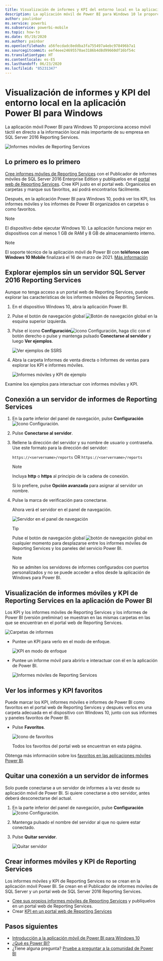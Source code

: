 ```yaml
---
title: Visualización de informes y KPI del entorno local en la aplicación Power BI para Windows
description: La aplicación móvil de Power BI para Windows 10 le proporciona acceso móvil directo y táctil a la información local más importante de su empresa.
author: paulinbar
ms.service: powerbi
ms.subservice: powerbi-mobile
ms.topic: how-to
ms.date: 05/19/2020
ms.author: painbar
ms.openlocfilehash: a56fecdadc8eddba3fa755497a4ebc978496b7a1
ms.sourcegitcommit: eef4eee24695570ae3186b4d8d99660df16bf54c
ms.translationtype: HT
ms.contentlocale: es-ES
ms.lasthandoff: 06/23/2020
ms.locfileid: "85231347"
---
```

# <a name="view-on-premises-reports-and-kpis-in-the-power-bi-windows-app"></a>Visualización de informes y KPI del entorno local en la aplicación Power BI para Windows
La aplicación móvil Power BI para Windows 10 proporciona acceso móvil táctil en directo a la información local más importante de su empresa en SQL Server 2016 Reporting Services. 

![Informes móviles de Reporting Services](media/mobile-app-windows-10-ssrs-kpis-mobile-reports/power-bi-ssrs-mobile-report.png)

## <a name="first-things-first"></a>Lo primero es lo primero
[Cree informes móviles de Reporting Services](/sql/reporting-services/mobile-reports/create-mobile-reports-with-sql-server-mobile-report-publisher) con el Publicador de informes móviles de SQL Server 2016 Enterprise Edition y publíquelos en el [portal web de Reporting Services](/sql/reporting-services/web-portal-ssrs-native-mode). Cree KPI justo en el portal web. Organícelos en carpetas y marque sus favoritos, así podrá encontrarlos fácilmente. 

Después, en la aplicación Power BI para Windows 10, podrá ver los KPI, los informes móviles y los informes de Power BI organizados en carpetas o como favoritos. 

> [!NOTE]
> El dispositivo debe ejecutar Windows 10. La aplicación funciona mejor en dispositivos con al menos 1 GB de RAM y 8 GB de almacenamiento interno.

>[!NOTE]
>El soporte técnico de la aplicación móvil de Power BI con **teléfonos con Windows 10 Mobile** finalizará el 16 de marzo de 2021. [Más información](https://go.microsoft.com/fwlink/?linkid=2121400)

## <a name="explore-samples-without-a-sql-server-2016-reporting-services-server"></a>Explorar ejemplos sin un servidor SQL Server 2016 Reporting Services
Aunque no tenga acceso a un portal web de Reporting Services, puede explorar las características de los informes móviles de Reporting Services.

1. En el dispositivo Windows 10, abra la aplicación Power BI.
2. Pulse el botón de navegación global ![Botón de navegación global](media/mobile-app-windows-10-ssrs-kpis-mobile-reports/powerbi_windows10_options_icon.png) en la esquina superior izquierda.
3. Pulse el icono **Configuración**![icono Configuración](media/mobile-app-windows-10-ssrs-kpis-mobile-reports/power-bi-settings-icon.png), haga clic con el botón derecho o pulse y mantenga pulsado **Conectarse al servidor** y luego **Ver ejemplos**.
   
   ![Ver ejemplos de SSRS](media/mobile-app-windows-10-ssrs-kpis-mobile-reports/power-bi-win10-connect-ssrs-samples.png)
4. Abra la carpeta Informes de venta directa o Informes de ventas para explorar los KPI e informes móviles.
   
   ![Informes móviles y KPI de ejemplo](media/mobile-app-windows-10-ssrs-kpis-mobile-reports/power-bi-win10-ssrs-sample-kpis.png)

Examine los ejemplos para interactuar con informes móviles y KPI.

## <a name="connect-to-a-reporting-services-report-server"></a>Conexión a un servidor de informes de Reporting Services
1. En la parte inferior del panel de navegación, pulse **Configuración** ![Icono Configuración](media/mobile-app-windows-10-ssrs-kpis-mobile-reports/power-bi-settings-icon.png).
2. Pulse **Conectarse al servidor**.
3. Rellene la dirección del servidor y su nombre de usuario y contraseña. Use este formato para la dirección del servidor:
   
     `https://<servername>/reports` OR   `https://<servername>/reports`
   
   > [!NOTE]
   > Incluya **http** o **https** al principio de la cadena de conexión.
   > 
   > 
   
    Si lo prefiere, pulse **Opción avanzada** para asignar al servidor un nombre.
4. Pulse la marca de verificación para conectarse. 
   
   Ahora verá el servidor en el panel de navegación.
   
   ![Servidor en el panel de navegación](media/mobile-app-windows-10-ssrs-kpis-mobile-reports/power-bi-ssrs-mobile-report-server.png)
   
   >[!TIP]
   >Pulse el botón de navegación global ![botón de navegación global](media/mobile-app-windows-10-ssrs-kpis-mobile-reports/powerbi_windows10_options_icon.png) en cualquier momento para desplazarse entre los informes móviles de Reporting Services y los paneles del servicio Power BI. 
   > 

   >[!NOTE]
   >No se admiten los servidores de informes configurados con puertos personalizados y no se puede acceder a ellos desde la aplicación de Windows para Power BI. 

## <a name="view-reporting-services-kpis-and-mobile-reports-in-the-power-bi-app"></a>Visualización de informes móviles y KPI de Reporting Services en la aplicación de Power BI
Los KPI y los informes móviles de Reporting Services y los informes de Power BI (versión preliminar) se muestran en las mismas carpetas en las que se encuentran en el portal web de Reporting Services.

![Carpetas de informes](media/mobile-app-windows-10-ssrs-kpis-mobile-reports/power-bi-ssrs-mobile-report-folders.png)

* Puntee un KPI para verlo en el modo de enfoque.
  
    ![KPI en modo de enfoque](media/mobile-app-windows-10-ssrs-kpis-mobile-reports/power-bi-ssrs-mobile-report-kpis.png)
* Puntee un informe móvil para abrirlo e interactuar con él en la aplicación de Power BI.
  
    ![Informes móviles de Reporting Services](media/mobile-app-windows-10-ssrs-kpis-mobile-reports/power-bi-ssrs-mobile-report.png)

## <a name="view-your-favorite-kpis-and-reports"></a>Ver los informes y KPI favoritos
Puede marcar los KPI, informes móviles e informes de Power BI como favoritos en el portal web de Reporting Services y después verlos en una carpeta adecuada en el dispositivo con Windows 10, junto con sus informes y paneles favoritos de Power BI.

* Pulse **Favoritos**.
  
   ![Icono de favoritos](media/mobile-app-windows-10-ssrs-kpis-mobile-reports/power-bi-ssrs-mobile-report-favorite-menu.png)
  
   Todos los favoritos del portal web se encuentran en esta página.
  
Obtenga más información sobre los [favoritos en las aplicaciones móviles Power BI](mobile-apps-favorites.md).

## <a name="remove-a-connection-to-a-report-server"></a>Quitar una conexión a un servidor de informes
Solo puede conectarse a un servidor de informes a la vez desde su aplicación móvil de Power BI. Si quiere conectarse a otro servidor, antes deberá desconectarse del actual.

1. En la parte inferior del panel de navegación, pulse **Configuración** ![Icono Configuración](media/mobile-app-windows-10-ssrs-kpis-mobile-reports/power-bi-settings-icon.png).
2. Mantenga pulsado el nombre del servidor al que no quiere estar conectado.
3. Pulse **Quitar servidor**.
   
    ![Quitar servidor](media/mobile-app-windows-10-ssrs-kpis-mobile-reports/power-bi-windows-10-ssrs-remove-server-menu.png)

## <a name="create-reporting-services-mobile-reports-and-kpis"></a>Crear informes móviles y KPI de Reporting Services
Los informes móviles y KPI de Reporting Services no se crean en la aplicación móvil Power BI. Se crean en el Publicador de informes móviles de SQL Server y un portal web de SQL Server 2016 Reporting Services.

* [Cree sus propios informes móviles de Reporting Services](/sql/reporting-services/mobile-reports/create-mobile-reports-with-sql-server-mobile-report-publisher) y publíquelos en un portal web de Reporting Services.
* Crear [KPI en un portal web de Reporting Services](/sql/reporting-services/working-with-kpis-in-reporting-services)

## <a name="next-steps"></a>Pasos siguientes
* [Introducción a la aplicación móvil de Power BI para Windows 10](mobile-windows-10-phone-app-get-started.md)  
* [¿Qué es Power BI?](../../fundamentals/power-bi-overview.md)  
* ¿Tiene alguna pregunta? [Pruebe a preguntar a la comunidad de Power BI](https://community.powerbi.com/)
